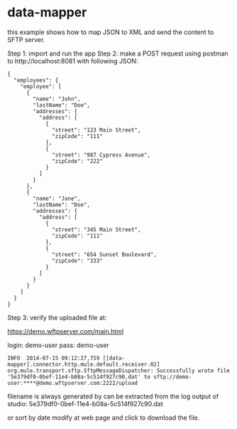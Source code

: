 # data-mapper #

this example shows how to map JSON to XML and send the content to SFTP server.

Step 1: import and run the app
Step 2: make a POST request using postman to http://localhost:8081 with following JSON:

	{
	  "employees": {
	    "employee": [
	      {
	        "name": "John",
	        "lastName": "Doe",
	        "addresses": {
	          "address": [
	            {
	              "street": "123 Main Street",
	              "zipCode": "111"
	            },
	            {
	              "street": "987 Cypress Avenue",
	              "zipCode": "222"
	            }
	          ]
	        }
	      },
	      {
	        "name": "Jane",
	        "lastName": "Doe",
	        "addresses": {
	          "address": [
	            {
	              "street": "345 Main Street",
	              "zipCode": "111"
	            },
	            {
	              "street": "654 Sunset Boulevard",
	              "zipCode": "333"
	            }
	          ]
	        }
	      }
	    ]
	  }
	}
	
Step 3: verify the uploaded file at:

https://demo.wftpserver.com/main.html

login: demo-user
pass: demo-user

	INFO  2014-07-15 09:12:27,759 [[data-mapper].connector.http.mule.default.receiver.02] org.mule.transport.sftp.SftpMessageDispatcher: Successfully wrote file '5e379df0-0bef-11e4-b08a-5c514f927c90.dat' to sftp://demo-user:****@demo.wftpserver.com:2222/upload

filename is always generated by can be extracted from the log output of studio:
5e379df0-0bef-11e4-b08a-5c514f927c90.dat

or sort by date modify at web page and click to download the file.